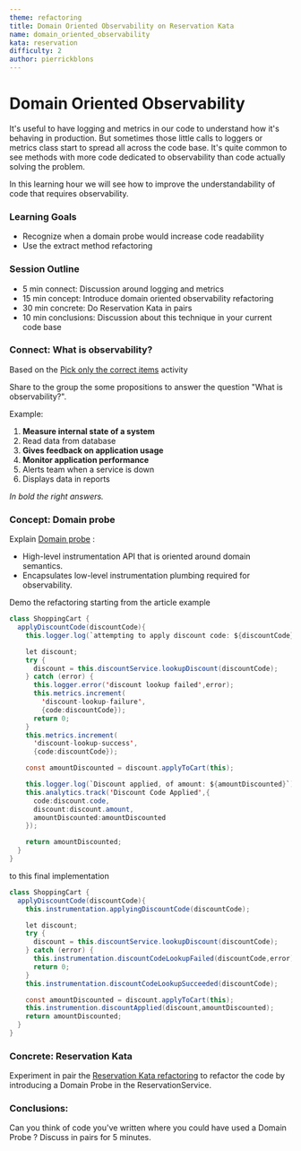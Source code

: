 ```yaml
---
theme: refactoring
title: Domain Oriented Observability on Reservation Kata
name: domain_oriented_observability
kata: reservation
difficulty: 2
author: pierrickblons
---
```


# Domain Oriented Observability

It's useful to have logging and metrics in our code to understand how it's behaving in production. But sometimes those little calls to loggers or metrics class start to spread all across the code base. It's quite common to see methods with more code dedicated to observability than code actually solving the problem.

In this learning hour we will see how to improve the understandability of code that requires observability.

### Learning Goals

- Recognize when a domain probe would increase code readability
- Use the extract method refactoring

### Session Outline

* 5 min connect: Discussion around logging and metrics
* 15 min concept: Introduce domain oriented observability refactoring
* 30 min concrete: Do Reservation Kata in pairs
* 10 min conclusions: Discussion about this technique in your current code base

### Connect: What is observability?
Based on the [Pick only the correct items](https://sammancoaching.org/activities/connect/pick_the_correct_items_on_the_list.html) activity 

Share to the group the some propositions to answer the question "What is observability?".

Example:
1. **Measure internal state of a system**
2. Read data from database
3. **Gives feedback on application usage**
4. **Monitor application performance**
5. Alerts team when a service is down
6. Displays data in reports

*In bold the right answers.*

### Concept: Domain probe
Explain [Domain probe](https://martinfowler.com/articles/domain-oriented-observability.html#DomainProbe) :
* High-level instrumentation API that is oriented around domain semantics.
* Encapsulates low-level instrumentation plumbing required for observability.

Demo the refactoring starting from the article example
```java
class ShoppingCart {
  applyDiscountCode(discountCode){
    this.logger.log(`attempting to apply discount code: ${discountCode}`);

    let discount; 
    try {
      discount = this.discountService.lookupDiscount(discountCode);
    } catch (error) {
      this.logger.error('discount lookup failed',error);
      this.metrics.increment(
        'discount-lookup-failure',
        {code:discountCode});
      return 0;
    }
    this.metrics.increment(
      'discount-lookup-success',
      {code:discountCode});

    const amountDiscounted = discount.applyToCart(this);

    this.logger.log(`Discount applied, of amount: ${amountDiscounted}`);
    this.analytics.track('Discount Code Applied',{
      code:discount.code, 
      discount:discount.amount, 
      amountDiscounted:amountDiscounted
    });

    return amountDiscounted;
  }
}
```

to this final implementation

```java
class ShoppingCart {
  applyDiscountCode(discountCode){
    this.instrumentation.applyingDiscountCode(discountCode);

    let discount; 
    try {
      discount = this.discountService.lookupDiscount(discountCode);
    } catch (error) {
      this.instrumentation.discountCodeLookupFailed(discountCode,error);
      return 0;
    }
    this.instrumentation.discountCodeLookupSucceeded(discountCode);

    const amountDiscounted = discount.applyToCart(this);
    this.instrumention.discountApplied(discount,amountDiscounted);
    return amountDiscounted;
  }
}
```

### Concrete: Reservation Kata
Experiment in pair the [Reservation Kata refactoring](https://github.com/PierrickBlons/reservation-kata) to refactor the code by introducing a Domain Probe in the ReservationService.

### Conclusions:
Can you think of code you've written where you could have used a Domain Probe ? 
Discuss in pairs for 5 minutes.
